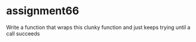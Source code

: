 # assignment66
Write a function that wraps this clunky function and just keeps trying until a call succeeds
